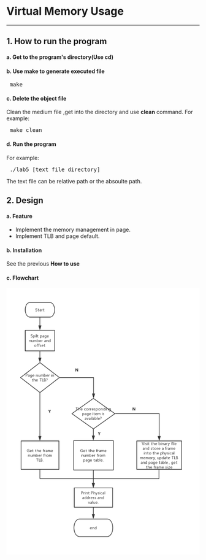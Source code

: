 # Virtual Memory Usage
--------------------------
##  1. How to run the program
#### a. Get to the program's directory(Use cd)
#### b. Use make to generate executed file
<pre> make </pre>

#### c. Delete the object file
Clean the medium file ,get into the directory and use <b>clean</b> command.
For example: 
<pre> make clean</pre>

#### d. Run the program
For example:
<pre> ./lab5 [text file directory]</pre>
The text file can be relative path or the absoulte path.

## 2. Design
#### a. Feature
- Implement the memory management in page.
- Implement TLB and page default.
#### b. Installation
See the previous <b>How to use</b>

#### c. Flowchart
![流程图](https://raw.githubusercontent.com/coder-bear/OS-homework/master/Project5/img/flow_chart.png)
